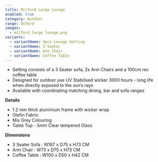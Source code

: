 ```yaml
---
title: Milford Large Lounge
enabled: true
Category: Outdoor
range: Oxford
images:
  - milford large lounge.png
variants:
  - variantName: 4pce Lounge Setting
  - variantName: 3 Seater
  - variantName: Arm Chair
  - variantName: Coffee Table
---
```

* Setting consists of a 3 Seater sofa, 2x Arm Chairs and a 100cm rec coffee table
* Designed for outdoor use UV Stabilised wicker 3000 hours  - long life when directly exposed to the sun’s rays
* Available with coordinating matching dining, bar and sofa ranges

**Details**
* 1.2 mm thick aluminium frame with wicker wrap
* Olefin Fabric
* Mix Grey Colouring
* Table Top - 5mm Clear tempered Glass


**Dimensions**
* 3 Seater Sofa : W187 x D75 x H73 CM
* Arm Chair : W73 x D75 x H73 CM
* Coffee Table : W100 x D50 x H42 CM